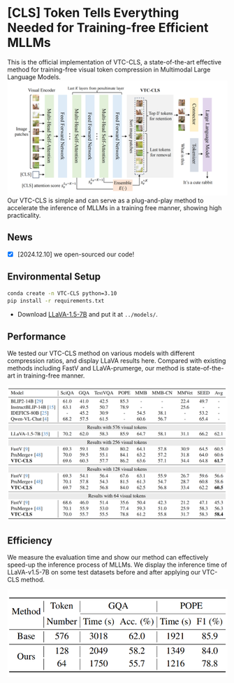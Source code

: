 # [CLS] Token Tells Everything Needed for Training-free Efficient MLLMs

This is the official implementation of VTC-CLS, a state-of-the-art effective method for training-free visual token compression in Multimodal Large Language Models.
![Visualization of VTC-CLS](figures/pipeline.png)
Our VTC-CLS is simple and can serve as a plug-and-play method to accelerate the inference of MLLMs in a training free manner, showing high practicality.

## News
- [x] [2024.12.10] we open-sourced our code!

## Environmental Setup
```bash
conda create -n VTC-CLS python=3.10
pip install -r requirements.txt
```
- Download [LLaVA-1.5-7B](https://huggingface.co/Zuyan/ElasticCache/tree/main/llava-v1.5-7b) and put it at `../models/`.

## Performance
We tested our VTC-CLS method on various models with different compression ratios, and display LLaVA results here. Compared with existing methods including FastV and LLaVA-prumerge, our method is state-of-the-art in training-free manner.

![](./figures/performance.png)


## Efficiency
We measure the evaluation time and show our method can effectively speed-up the inference process of MLLMs. We display the inference time of LLaVA-v1.5-7B on some test datasets before and after applying our VTC-CLS method. 

![](./figures/latency.png)
